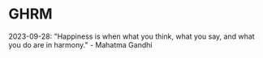 # GHRM

2023-09-28: "Happiness is when what you think, what you say, and what you do are in harmony." - Mahatma Gandhi